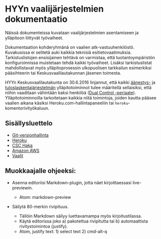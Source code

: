 # HYYn vaalijärjestelmien dokumentaatio

Näissä dokumenteissa kuvataan vaalijärjestelmien asentamiseen ja ylläpitoon
liittyvät työvaiheet.

Dokumentaation kohderyhmänä on vaalien atk-vastuuhenkilöstö. Kuvakusissa ei
selitetä auki kaikkia teknisiä esitietovaatimuksia. Tarkistuslistojen
ensisijainen tehtävä on varmistaa, että tuotantoympäristön konfiguroinnissa
muistetaan tehdä kaikki työvaiheet. Lisäksi tarkistuslistat mahdollistavat
myös ylläpitoprosessin ulkopuolisen tarkkailun esimerkiksi pääsihteerin tai
Keskusvaalilautakunnan jäsenen toimesta.

HYYn Keskusvaalilautakunta on 30.6.2016 linjannut, että kaikki
[äänestys-](https://github.com/hyy-vaalit/voting-api) ja
[tuloslaskentajärjestelmän](https://github.com/hyy-vaalit/vaalitulostin)
ylläpitotoiminnot tulee määritellä sellaisiksi, että niihin vaaditaan
vähintään kaksi henkilöä ([Dual Control -periaate](heroku/dual-control.md)).
Ylläpitotoiminnoilla tarkoitetaan kaikkia niitä toimintoja, joiden kautta pääsee
vaalien aikana käsiksi Heroku.com-hallintapaneeliin tai
`heroku`-komentorivityökaluun.


## Sisällysluettelo

* [Git-versionhallinta](git/README.md)
* [Heroku](heroku/README.md)
* [CSC Haka](haka/README.md)
* [Amazon AWS](aws/README.md)
* [Vaalit](elections/README.md)


## Muokkaajalle ohjeeksi:

* Asenna editoriisi Markdown-plugin, jotta näet kirjoittaessasi live-previewin.
  - Atom: markdown-preview

* Säilytä 80-merkin rivipituus.
  - Tällöin Markdown säilyy luettavamampa myös kirjoitustilassa.
  - Käytä editorissa joko
    a) pakotettua rivipitutta tai
    b) automaattista rivitystoimintoa (justify).
  - Atom, justify text: 1) select text 2) cmd-alt-q
